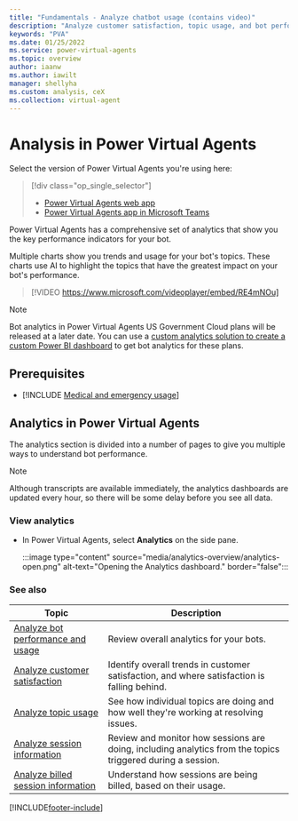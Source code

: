 ```yaml
---
title: "Fundamentals - Analyze chatbot usage (contains video)"
description: "Analyze customer satisfaction, topic usage, and bot performance in Power Virtual Agents."
keywords: "PVA"
ms.date: 01/25/2022
ms.service: power-virtual-agents
ms.topic: overview
author: iaanw
ms.author: iawilt
manager: shellyha
ms.custom: analysis, ceX
ms.collection: virtual-agent
---
```


# Analysis in Power Virtual Agents

Select the version of Power Virtual Agents you're using here:

> [!div class="op_single_selector"]
>
> - [Power Virtual Agents web app](analytics-overview.md)
> - [Power Virtual Agents app in Microsoft Teams](teams/analytics-overview-teams.md)

Power Virtual Agents has a comprehensive set of analytics that show you the key performance indicators for your bot.

Multiple charts show you trends and usage for your bot's topics. These charts use AI to highlight the topics that have the greatest impact on your bot's performance.

>
> [!VIDEO https://www.microsoft.com/videoplayer/embed/RE4mNOu]
>

> [!NOTE]
> Bot analytics in Power Virtual Agents US Government Cloud plans will be released at a later date. You can use a [custom analytics solution to create a custom Power BI dashboard](https://powervirtualagents.microsoft.com/blog/custom-analytics-solution-for-power-virtual-agents/) to get bot analytics for these plans.

## Prerequisites

- [!INCLUDE [Medical and emergency usage](includes/pva-usage-limitations.md)]

## Analytics in Power Virtual Agents

The analytics section is divided into a number of pages to give you multiple ways to understand bot performance.

> [!NOTE]
> Although transcripts are available immediately, the analytics dashboards are updated every hour, so there will be some delay before you see all data.

### View analytics

- In Power Virtual Agents, select **Analytics** on the side pane.

    :::image type="content" source="media/analytics-overview/analytics-open.png" alt-text="Opening the Analytics dashboard." border="false":::

### See also

| Topic                                                              | Description                                                                                                |
| ------------------------------------------------------------------ | ---------------------------------------------------------------------------------------------------------- |
| [Analyze bot performance and usage](analytics-summary.md)          | Review overall analytics for your bots.                                                                    |
| [Analyze customer satisfaction](analytics-csat.md)                 | Identify overall trends in customer satisfaction, and where satisfaction is falling behind.                |
| [Analyze topic usage](analytics-topic-details.md)                  | See how individual topics are doing and how well they're working at resolving issues.                      |
| [Analyze session information](analytics-sessions.md)               | Review and monitor how sessions are doing, including analytics from the topics triggered during a session. |
| [Analyze billed session information](analytics-billed-sessions.md) | Understand how sessions are being billed, based on their usage.                                            |

[!INCLUDE[footer-include](includes/footer-banner.md)]
